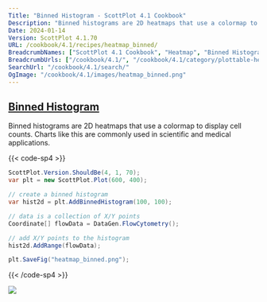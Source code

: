 ```yaml
---
Title: "Binned Histogram - ScottPlot 4.1 Cookbook"
Description: "Binned histograms are 2D heatmaps that use a colormap to display cell counts. Charts like this are commonly used in scientific and medical applications."
Date: 2024-01-14
Version: ScottPlot 4.1.70
URL: /cookbook/4.1/recipes/heatmap_binned/
BreadcrumbNames: ["ScottPlot 4.1 Cookbook", "Heatmap", "Binned Histogram"]
BreadcrumbUrls: ["/cookbook/4.1/", "/cookbook/4.1/category/plottable-heatmap", "/cookbook/4.1/recipes/heatmap_binned/"]
SearchUrl: "/cookbook/4.1/search/"
OgImage: "/cookbook/4.1/images/heatmap_binned.png"
---
```


<h2><a id='binned-histogram' href='/cookbook/4.1/recipes/heatmap_binned/'>Binned Histogram</a></h2>

Binned histograms are 2D heatmaps that use a colormap to display cell counts. Charts like this are commonly used in scientific and medical applications.

{{< code-sp4 >}}

```cs
ScottPlot.Version.ShouldBe(4, 1, 70);
var plt = new ScottPlot.Plot(600, 400);

// create a binned histogram
var hist2d = plt.AddBinnedHistogram(100, 100);

// data is a collection of X/Y points
Coordinate[] flowData = DataGen.FlowCytometry();

// add X/Y points to the histogram
hist2d.AddRange(flowData);

plt.SaveFig("heatmap_binned.png");
```

{{< /code-sp4 >}}

<img src='../../images/heatmap_binned.png' class='d-block mx-auto my-5' />


